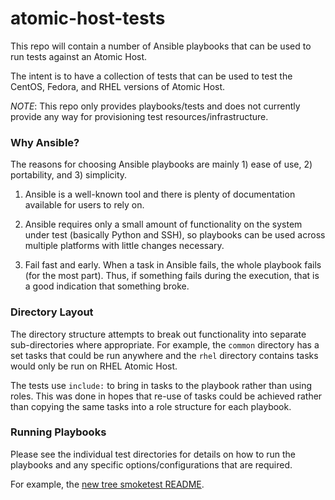 # atomic-host-tests
This repo will contain a number of Ansible playbooks that can be used to run
tests against an Atomic Host.

The intent is to have a collection of tests that can be used to test the
CentOS, Fedora, and RHEL versions of Atomic Host.

*NOTE*:  This repo only provides playbooks/tests and does not currently
provide any way for provisioning test resources/infrastructure.

### Why Ansible?
The reasons for choosing Ansible playbooks are mainly 1) ease of use, 2)
portability, and 3) simplicity.

1. Ansible is a well-known tool and there is plenty of documentation
available for users to rely on.

1. Ansible requires only a small amount of functionality on the system
under test (basically Python and SSH), so playbooks can be used across multiple
platforms with little changes necessary.

1. Fail fast and early.  When a task in Ansible fails, the whole playbook
fails (for the most part).  Thus, if something fails during the execution,
that is a good indication that something broke.

### Directory Layout
The directory structure attempts to break out functionality into separate
sub-directories where appropriate.  For example, the `common` directory has
a set tasks that could be run anywhere and the `rhel` directory contains
tasks would only be run on RHEL Atomic Host.

The tests use `include:` to bring in tasks to the playbook rather than using
roles.  This was done in hopes that re-use of tasks could be achieved rather
than copying the same tasks into a role structure for each playbook.

### Running Playbooks
Please see the individual test directories for details on how to run the
playbooks and any specific options/configurations that are required.

For example, the [new tree smoketest README](/tests/new-tree-smoketest/README.md).
